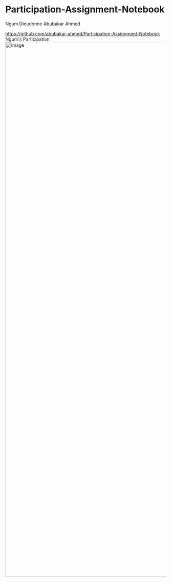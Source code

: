 # Participation-Assignment-Notebook

Ngum Dieudonne
Abubakar Ahmed

https://github.com/abubakar-ahmed/Participation-Assignment-Notebook
 Ngum's Participation 
<img width="1664" alt="Image" src="https://github.com/user-attachments/assets/e2c66b3c-e26a-4373-84d6-411dbb7ef094" />

